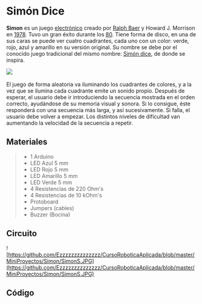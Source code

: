 # Simón Dice
**Simon**  es un juego  [electrónico](https://es.wikipedia.org/wiki/Electr%C3%B3nica "Electrónica")  creado por  [Ralph Baer](https://es.wikipedia.org/wiki/Ralph_Baer "Ralph Baer")  y Howard J. Morrison en  [1978](https://es.wikipedia.org/wiki/1978 "1978"). Tuvo un gran éxito durante los  [80](https://es.wikipedia.org/wiki/A%C3%B1os_1980 "Años 1980"). Tiene forma de disco, en una de sus caras se puede ver cuatro cuadrantes, cada uno con un color: verde, rojo, azul y amarillo en su versión original. Su nombre se debe por el conocido juego tradicional del mismo nombre:  [Simón dice](https://es.wikipedia.org/wiki/Sim%C3%B3n_dice "Simón dice"), de donde se inspira.

![](https://media.giphy.com/media/HtuAZacO8buvu/giphy.gif)

El juego de forma aleatoria va iluminando los cuadrantes de colores, y a la vez que se ilumina cada cuadrante emite un sonido propio. Después de esperar, el usuario debe ir introduciendo la secuencia mostrada en el orden correcto, ayudándose de su memoria visual y sonora. Si lo consigue, éste responderá con una secuencia más larga, y así sucesivamente. Si falla, el usuario debe volver a empezar. Los distintos niveles de dificultad van aumentando la velocidad de la secuencia a repetir.

## Materiales
> - 1 Arduino
> - LED Azul 5 mm
> - LED Rojo 5 mm
> - LED Amarillo 5 mm
> - LED Verde 5 mm
> - 4 Resistencias de 220 Ohm's
> - 4 Resistencias de 10 kOhm's
> - Protoboard 
> - Jumpers (cables) 
> - Buzzer (Bocina)
## Circuito
![https://github.com/Ezzzzzzzzzzzzzz/CursoRoboticaAplicada/blob/master/MiniProyectos/Simon/SimonS.JPG](https://github.com/Ezzzzzzzzzzzzzz/CursoRoboticaAplicada/blob/master/MiniProyectos/Simon/SimonS.JPG)

## Código
```c

```



<!--stackedit_data:
eyJoaXN0b3J5IjpbLTE3OTg4ODU2MjEsOTMwMTkxNDQ2XX0=
-->